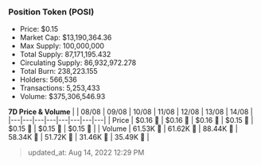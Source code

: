 
  ### Position Token (POSI)
  - Price: $0.15
  - Market Cap: $13,190,364.36
  - Max Supply: 100,000,000
  - Total Supply: 87,171,195.432
  - Circulating Supply: 86,932,972.278
  - Total Burn: 238,223.155
  - Holders: 566,536
  - Transactions: 5,253,433
  - Volume: $375,306,546.93

  **7D Price & Volume**
  | | 08&#x2F;08 | 09&#x2F;08 | 10&#x2F;08 | 11&#x2F;08 | 12&#x2F;08 | 13&#x2F;08 | 14&#x2F;08 |
  |---|---|---|---|---|---|---|---|
  | Price | $0.16 🚀 | $0.16 🔻 | $0.16 🚀 | $0.15 🔻 | $0.15 🔻 | $0.15 🚀 | $0.15 🔻 |
  | Volume | 61.53K 🔻 | 61.62K 🚀 | 88.44K 🚀 | 58.34K 🔻 | 51.72K 🔻 | 31.46K 🔻 | 35.49K 🚀 |

  > updated_at: Aug 14, 2022 12:29 PM
